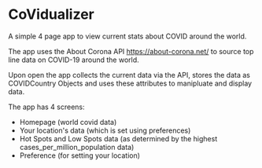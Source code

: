 # CoVidualizer
A simple 4 page app to view current stats about COVID around the world.

The app uses the About Corona API https://about-corona.net/ to source top line data on COVID-19 around the world. 

Upon open the app collects the current data via the API, 
stores the data as COVIDCountry Objects and uses these attributes to manipluate and display data. 

The app has 4 screens:
- Homepage (world covid data)
- Your location's data (which is set using preferences)
- Hot Spots and Low Spots data (as determined by the highest cases_per_million_population data)
- Preference (for setting your location)
